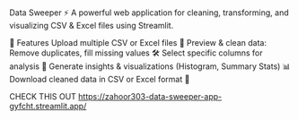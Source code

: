 Data Sweeper ⚡
A powerful web application for cleaning, transforming, and visualizing CSV & Excel files using Streamlit.

🚀 Features
Upload multiple CSV or Excel files 📂
Preview & clean data: Remove duplicates, fill missing values 🛠
Select specific columns for analysis 🎯
Generate insights & visualizations (Histogram, Summary Stats) 📊
Download cleaned data in CSV or Excel format 💾

CHECK THIS OUT 
https://zahoor303-data-sweeper-app-gyfcht.streamlit.app/
